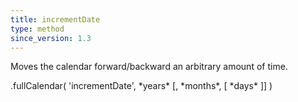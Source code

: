 ```yaml
---
title: incrementDate
type: method
since_version: 1.3
---
```


Moves the calendar forward/backward an arbitrary amount of time.

<div class='spec' markdown='1'>
.fullCalendar( 'incrementDate', *years* [, *months*, [ *days* ]] )
</div>
